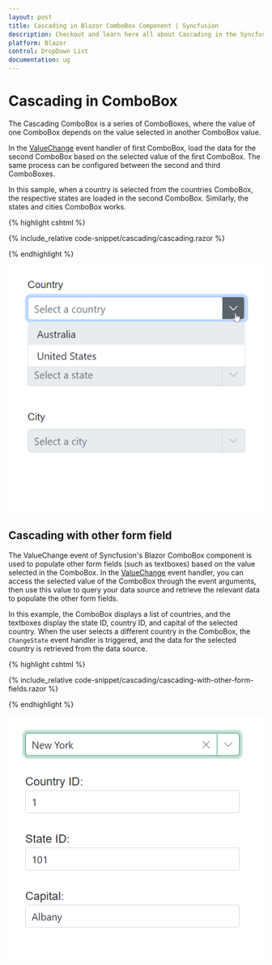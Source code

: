 ```yaml
---
layout: post
title: Cascading in Blazor ComboBox Component | Syncfusion
description: Checkout and learn here all about Cascading in the Syncfusion Blazor ComboBox component and much more.
platform: Blazor
control: DropDown List
documentation: ug
---
```


# Cascading in ComboBox

The Cascading ComboBox is a series of ComboBoxes, where the value of one ComboBox depends on the value selected in another ComboBox value. 

In the [ValueChange](https://help.syncfusion.com/cr/blazor/Syncfusion.Blazor.DropDowns.ComboBoxEvents-2.html#Syncfusion_Blazor_DropDowns_ComboBoxEvents_2_ValueChange) event handler of first ComboBox, load the data for the second ComboBox based on the selected value of the first ComboBox. The same process can be  configured between the second and third ComboBoxes.

In this sample, when a country is selected from the countries ComboBox, the respective states are loaded in the second ComboBox. Similarly, the states and cities ComboBox works.

{% highlight cshtml %}

{% include_relative code-snippet/cascading/cascading.razor %}

{% endhighlight %}

![Cascading in Blazor ComboBox](./images/cascading/blazor_combobox_cascading.gif)

## Cascading with other form field 

The ValueChange event of Syncfusion's Blazor ComboBox component is used to populate other form fields (such as textboxes) based on the value selected in the ComboBox. In the [ValueChange](https://help.syncfusion.com/cr/blazor/Syncfusion.Blazor.DropDowns.ComboBoxEvents-2.html#Syncfusion_Blazor_DropDowns_ComboBoxEvents_2_ValueChange) event handler, you can access the selected value of the ComboBox through the event arguments, then use this value to query your data source and retrieve the relevant data to populate the other form fields.

In this example, the ComboBox displays a list of countries, and the textboxes display the state ID, country ID, and capital of the selected country. When the user selects a different country in the ComboBox, the `ChangeState` event handler is triggered, and the data for the selected country is retrieved from the data source.

{% highlight cshtml %}

{% include_relative code-snippet/cascading/cascading-with-other-form-fields.razor %}

{% endhighlight %}

![Cascading with other form field in Blazor ComboBox](./images/cascading/blazor_combobox_cascading-with-other-form-field.png)